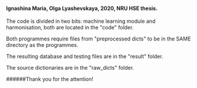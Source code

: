#### Ignashina Maria, Olga Lyashevskaya, 2020, NRU HSE thesis.
The code is divided in two bits: machine learning module and harmonisation, both are located in the "code" folder.

Both programmes require files from "preprocessed dicts" to be in the SAME directory as the programmes.

The resulting database and testing files are in the "result" folder.

The source dictionaries are in the "raw_dicts" folder.

######Thank you for the attention!
